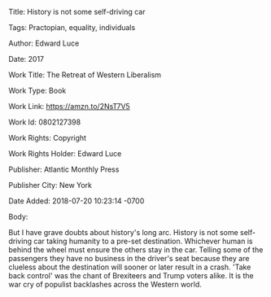 Title:  History is not some self-driving car

Tags:   Practopian, equality, individuals

Author: Edward Luce

Date:   2017

Work Title: The Retreat of Western Liberalism

Work Type: Book

Work Link: https://amzn.to/2NsT7V5

Work Id: 0802127398

Work Rights: Copyright

Work Rights Holder: Edward Luce

Publisher: Atlantic Monthly Press

Publisher City: New York

Date Added: 2018-07-20 10:23:14 -0700

Body: 

But I have grave doubts about history's long arc. History is not some self-driving car taking humanity to a pre-set destination. Whichever human is behind the wheel must ensure the others stay in the car. Telling some of the passengers they have no business in the driver's seat because they are clueless about the destination will sooner or later result in a crash. 'Take back control' was the chant of Brexiteers and Trump voters alike. It is the war cry of populist backlashes across the Western world. 

